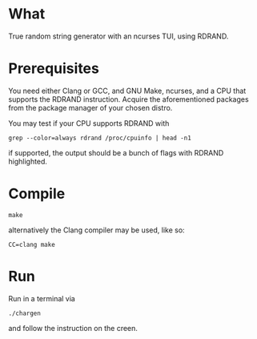 # What
True random string generator with an ncurses TUI, using RDRAND.
# Prerequisites
You need either Clang or GCC, and GNU Make, ncurses, and a CPU that supports the RDRAND instruction.
Acquire the aforementioned packages from the package manager of your chosen distro.

You may test if your CPU supports RDRAND with
```
grep --color=always rdrand /proc/cpuinfo | head -n1
```
if supported, the output should be a bunch of flags with RDRAND highlighted.

# Compile
```
make
```
alternatively the Clang compiler may be used, like so:
```
CC=clang make
```
# Run
Run in a terminal via
```
./chargen
```
and follow the instruction on the creen.
